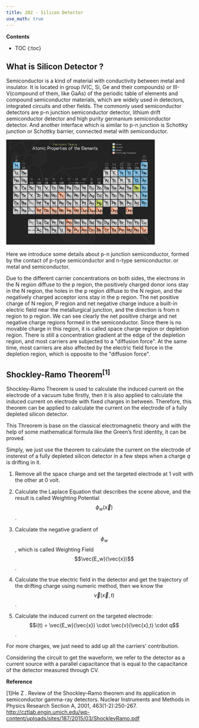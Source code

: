 ```yaml
---
title: 202 - Silicon Detector  
use_math: true
---
```


**Contents**
* TOC
{:toc}

## What is Silicon Detector ?

Semiconductor is a kind of material with conductivity between metal and insulator. It is located in group IV(C, Si,  Ge and their compounds) or III-V(compound of them, like GaAs) of the periodic table of elements and compound semiconductor materials, which are widely used in detectors, integrated circuits and other fields. 
The commonly used semiconductor detectors are p-n junction semiconductor detector, lithium drift semiconductor detector and high purity germanium semiconductor detector. And another interface which is similar to p-n junction is Schottky junction or Schottky barrier, connected metal with semiconductor. 

<a href="/images/element_table.jpg">
<img src="/images/element_table.jpg" width="400"/>
</a>

Here we introduce some details about p-n junction semiconductor, formed by the contact of p-type semiconductor and n-type semiconductor. or metal and semiconductor.

Due to the different carrier concentrations on both sides, the electrons in the N region diffuse to the p region, the positively charged donor ions stay in the N region, the holes in the p region diffuse to the N region, and the negatively charged acceptor ions stay in the p region. The net positive charge of N region, P region and net negative charge induce a built-in electric field near the metallurgical junction, and the direction is from n region to p region. We can see clearly the net positive charge and net negative charge regions formed in the semiconductor. Since there is no movable charge in this region, it is called space charge region or depletion region. There is still a concentration gradient at the edge of the depletion region, and most carriers are subjected to a "diffusion force".
At the same time, most carriers are also affected by the electric field force in the depletion region, which is opposite to the "diffusion force".


## Shockley-Ramo Theorem<sup>[1]</sup>

  Shockley-Ramo Theorem is used to calculate the induced current on the electrode of a vacuum tube firstly, then it is also applied to calculate the induced current on electrode with fixed charges in between. Therefore, this theorem can be applied to calculate the current on the electrode of a fully depleted silicon detector.

  This Threorem is base on the classical electromagnetic theory and with the help of some mathematical formula like the Green’s first identity, it can be proved.

  Simply, we just use the theorem to calculate the current on the electrode of insterest of a fully depleted silicon detector in a few steps when a charge *q* is drifting in it.
  
  1. Remove all the space charge and set the targeted electrode at 1 volt with the other at 0 volt.
  
  2. Calculate the Laplace Equation that describes the scene above, and the result is called Weighting Potential $$\phi_w(\vec{x})$$ .
  
  3. Calculate the negative gradient of $$\phi_w$$, which is called Weighting Field $$\vec{E_w}(\vec{x})$$ .
  
  4. Calculate the true electric field in the detector and get the trajectory of the drifting charge using numeric method, then we know the $$\vec{v}(\vec{x},t)$$ .
  
  5. Calculate the induced current on the targeted electrode: $$i(t) = \vec{E_w}(\vec{x}) \cdot \vec{v}(\vec{x},t) \cdot q$$ .

  For more charges, we just need to add up all the carriers' contribution.

  Considering the circuit to get the waveform, we refer to the detector as a current source with a parallel capacitance that is equal to the capacitance of the detector measured through CV.

 **Reference**
 
[1]He Z . Review of the Shockley–Ramo theorem and its application in semiconductor gamma-ray detectors. Nuclear Instruments and Methods in Physics Research Section A, 2001, 463(1-2):250-267.  <http://cztlab.engin.umich.edu/wp-content/uploads/sites/187/2015/03/ShockleyRamo.pdf>
